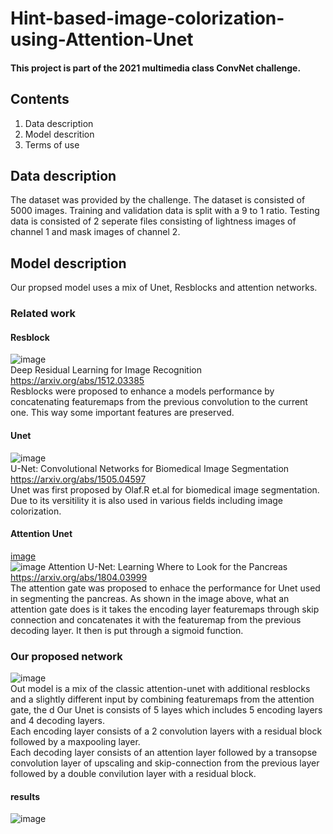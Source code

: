 # Hint-based-image-colorization-using-Attention-Unet

#### This project is part of the 2021 multimedia class ConvNet challenge.
<!-- http://cvipcc.com/leaderboard/colorization -->

## Contents
1. Data description
2. Model descrition
3. Terms of use

## Data description
The dataset was provided by the challenge. The dataset is consisted of 5000 images. Training and validation data is split with a 9 to 1 ratio. Testing data is consisted of 2 seperate files consisting of lightness images of channel 1 and mask images of channel 2.

## Model description
Our propsed model uses a mix of Unet, Resblocks and attention networks.

### Related work

#### Resblock
![image](https://github.com/sungyoonahn/multimedia_term_project/blob/main/resblock.png)<br>
Deep Residual Learning for Image Recognition https://arxiv.org/abs/1512.03385<br>
Resblocks were proposed to enhance a models performance by concatenating featuremaps from the previous convolution to the current one. This way some important features are preserved.

#### Unet
![image](https://user-images.githubusercontent.com/51948435/119621354-facf3500-be40-11eb-8177-19db9b5a1087.png)<br>
U-Net: Convolutional Networks for Biomedical Image Segmentation https://arxiv.org/abs/1505.04597<br>
Unet was first proposed by Olaf.R et.al for biomedical image segmentation. Due to its versitility it is also used in various fields including image colorization.

#### Attention Unet
[image](https://github.com/sungyoonahn/multimedia_term_project/blob/main/attention_layer.png)<br>
![image](https://user-images.githubusercontent.com/51948435/119641508-b5b4fe00-be54-11eb-9757-6f54edaca72c.png)
Attention U-Net: Learning Where to Look for the Pancreas https://arxiv.org/abs/1804.03999<br>
The attention gate was proposed to enhace the performance for Unet used in segmenting the pancreas. As shown in the image above, what an attention gate does is it takes the encoding layer featuremaps through skip connection and concatenates it with the featuremap from the previous decoding layer. It then is put through a sigmoid function. 

### Our proposed network

![image](https://github.com/sungyoonahn/multimedia_term_project/blob/main/mynet2.png)<br>
Out model is a mix of the classic attention-unet with additional resblocks and a slightly different input by combining featuremaps from the attention gate, the d
Our Unet is consists of 5 layes which includes 5 encoding layers and 4 decoding layers.<br>
Each encoding layer consists of a 2 convolution layers with a residual block followed by a maxpooling layer.<br>
Each decoding layer consists of an attention layer followed by a transopse convolution layer of upscaling and skip-connection from the previous layer followed by a double convilution layer with a residual block.<br>

#### results
![image](https://github.com/sungyoonahn/multimedia_term_project/blob/main/colorization_output.png)<br>
